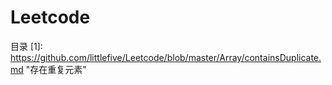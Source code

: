 # Leetcode
目录
[1]: <https://github.com/littlefive/Leetcode/blob/master/Array/containsDuplicate.md>  "存在重复元素"
